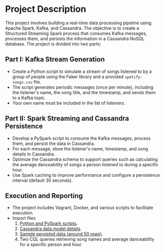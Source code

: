 # Project Description

This project involves building a real-time data processing pipeline using Apache Spark, Kafka, and Cassandra. The objective is to create a Structured Streaming Spark process that consumes Kafka messages, processes them, and persists the information in a Cassandra NoSQL database. The project is divided into two parts:

## Part I: Kafka Stream Generation
- Create a Python script to simulate a stream of songs listened to by a group of people using the Faker library and a provided `spotify-songs.csv` file.
- The script generates periodic messages (once per minute), including the listener's name, the song title, and the timestamp, and sends them to a Kafka topic.
- Your own name must be included in the list of listeners.

## Part II: Spark Streaming and Cassandra Persistence
- Develop a PySpark script to consume the Kafka messages, process them, and persist the data in Cassandra.
- For each message, store the listener's name, timestamp, and song details in Cassandra.
- Optimize the Cassandra schema to support queries such as calculating the average danceability of songs a person listened to during a specific hour.
- Use Spark caching to improve performance and configure a persistence interval (default 30 seconds).

## Execution and Reporting
- The project includes Vagrant, Docker, and various scripts to facilitate execution.
- Import files
  1. [Python and PySpark scripts](https://github.com/Dimitris-STAT/Large_Scale_Data_Management/tree/main/project_2/python_files).
  2. [Cassandra data model details](https://github.com/Dimitris-STAT/Large_Scale_Data_Management/tree/main/project_2/cassandra_files).
  3. [Sample persisted data (around 50 rows)](https://github.com/Dimitris-STAT/Large_Scale_Data_Management/tree/main/project_2/cassandra_files).
  4. Two CQL queries retrieving song names and average danceability for a specific person and hour.
